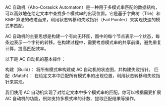 AC 自动机（Aho-Corasick Automaton）是一种用于多模式串匹配的数据结构，可以高效地在给定文本中查找多个模式串的出现位置。它是基于字典树（Trie）和 KMP 算法的改进而来，利用状态转移和失败指针（Fail Pointer）来实现快速的模式串匹配。

AC 自动机的主要思想是构建一个有向无环图，图中的每个节点表示一个状态，每条边表示一个字符的转移。在构建过程中，需要考虑模式串的共享前缀，避免重复计算，提高匹配效率。

以下是 AC 自动机的基本操作：

构建（Build）： 将所有模式串构建成 AC 自动机的状态图，并构建失败指针。
匹配（Match）： 在给定文本中匹配所有模式串的出现位置，利用状态转移和失败指针来实现。


我们使用 AC 自动机实现了对给定文本中多个模式串的匹配。你可以根据需要扩展 AC 自动机的功能，例如支持多模式串的计数、提取匹配结果等操作。